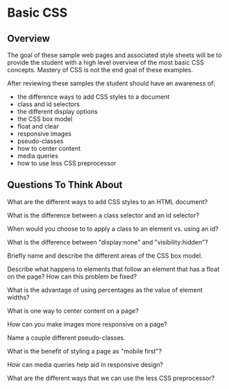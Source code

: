 # Basic CSS 

## Overview

The goal of these sample web pages and associated style sheets will be to
provide the student with a high level overview of the most basic CSS concepts.
Mastery of CSS is not the end goal of these examples.

After reviewing these samples the student should have an awareness of:

- the difference ways to add CSS styles to a document
- class and id selectors
- the different display options
- the CSS box model
- float and clear
- responsive images
- pseudo-classes 
- how to center content
- media queries
- how to use less CSS preprocessor

## Questions To Think About

What are the different ways to add CSS styles to an HTML document?

What is the difference between a class selector and an id selector?

When would you choose to to apply a class to an element vs. using an id?

What is the difference between "display:none" and "visibility:hidden"?

Briefly name and describe the different areas of the CSS box model.

Describe what happens to elements that follow an element that has a float on the
page?  How can this problem be fixed?

What is the advantage of using percentages as the value of element widths?

What is one way to center content on a page?

How can you make images more responsive on a page?

Name a couple different pseudo-classes.

What is the benefit of styling a page as "mobile first"?

How can media queries help aid in responsive design?

What are the different ways that we can use the less CSS preprocessor?
